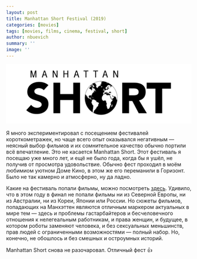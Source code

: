 ```yaml
---
layout: post
title: Manhattan Short Festival (2019)
categories: [movies]
tags: [movies, films, cinema, festival, short]
author: nbuevich
summary: ''
image: ''
---
```


<img class="poster" src="/static/blog/posters/manhattan-short.jpg" alt="Manhattan Short Festival (2019)">  

Я много экспериментировал с посещением фестивалей короткометражек, но чаще всего опыт оказывался негативным — неясный выбор фильмов и их сомнительное качество обычно портили всё впечатление. Это не касается Manhattan Short. Этот фестиваль я посещаю уже много лет, и ещё не было года, когда бы я ушёл, не получив от просмотра удовольствие. Обычно фест проходил в моём любимиом уютном Доме Кино, в этом же его переманили в Горизонт. Было не так камерно и атмосферно, ну да ладно.  

Какие на фестиваль попали фильмы, можно посмотреть <a href="https://www.manhattanshort.com/finalists.html">здесь</a>. Удивило, что в этом году в финал не попали фильмы ни из Северной Европы, ни из Австралии, ни из Кореи, Японии или России. Но сюжеты фильмов, попадающих на Манхэттен являются отличным маркером актуальных в мире тем — здесь и проблемы гастарбайтеров и бесчеловечного отношения к нелегеальным работникам, и права женщин, и будущее, в котором роботы заменяют человека, и без сексуальных меньшинств, прав людей с ограниченными возможностями — полный набор. Но, конечно, не обошлось и без смешных и остроумных историй.  

Manhattan Short снова не разочаровал. Отличный фест 👍

